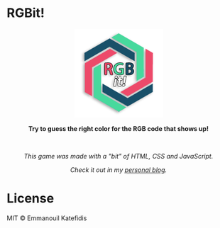 # RGBit!
<p align="center">
  <img src="https://raw.githubusercontent.com/man0s/RGBit/master/logo.png">
</p>
<p align="center"><b>Try to guess the right color for the RGB code that shows up!</b></p>
<br>
<i>
<p align="center">This game was made with a "bit"</bit> of HTML, CSS and JavaScript.</p>
<p align="center">Check it out in my <a href="https://www.katefidis.ga/2017/rgb-it/">personal blog</a>.</p>
</i>

# License
MIT © Emmanouil Katefidis
